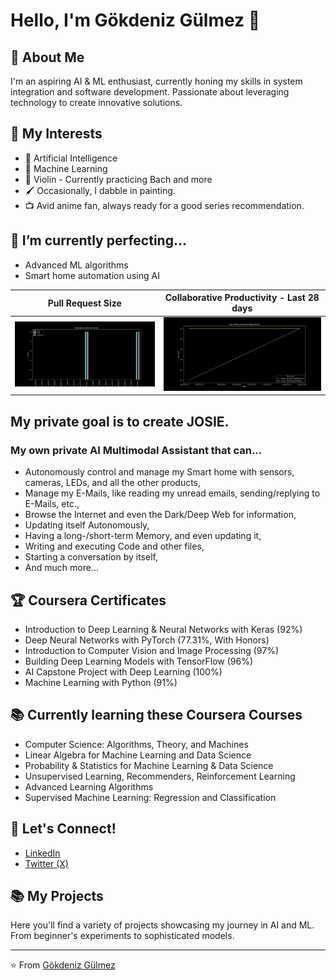 # Hello, I'm Gökdeniz Gülmez 👋

## 🚀 About Me
I'm an aspiring AI & ML enthusiast, currently honing my skills in system integration and software development. Passionate about leveraging technology to create innovative solutions.

## 🎯 My Interests
- 🤖 Artificial Intelligence
- 🧠 Machine Learning
- 🎵 Violin - Currently practicing Bach and more
- 🖌️ Occasionally, I dabble in painting.
- 📺 Avid anime fan, always ready for a good series recommendation.

## 🌱 I’m currently perfecting...
- Advanced ML algorithms
- Smart home automation using AI

| Pull Request Size | Collaborative Productivity - Last 28 days |
| ----------- | ----------- |
|<img src="https://raw.githubusercontent.com/Goekdeniz-Guelmez/Goekdeniz-Guelmez/main/performance_stats.png" />|<img src="https://raw.githubusercontent.com/Goekdeniz-Guelmez/Goekdeniz-Guelmez/main/star_history.png" />|


## My private goal is to create JOSIE.
### My own private AI Multimodal Assistant that can...
- Autonomously control and manage my Smart home with sensors, cameras, LEDs, and all the other products,
- Manage my E-Mails, like reading my unread emails, sending/replying to E-Mails, etc.,
- Browse the Internet and even the Dark/Deep Web for information,
- Updating itself Autonomously,
- Having a long-/short-term Memory, and even updating it,
- Writing and executing Code and other files,
- Starting a conversation by itself,
- And much more...

## 🏆 Coursera Certificates
- Introduction to Deep Learning & Neural Networks with Keras (92%)
- Deep Neural Networks with PyTorch (77.31%, With Honors)
- Introduction to Computer Vision and Image Processing (97%)
- Building Deep Learning Models with TensorFlow (96%)
- AI Capstone Project with Deep Learning (100%)
- Machine Learning with Python (91%)

## 📚 Currently learning these Coursera Courses
- Computer Science: Algorithms, Theory, and Machines
- Linear Algebra for Machine Learning and Data Science
- Probability & Statistics for Machine Learning & Data Science
- Unsupervised Learning, Recommenders, Reinforcement Learning
- Advanced Learning Algorithms
- Supervised Machine Learning: Regression and Classification

## 🤝 Let's Connect!
- [LinkedIn](https://www.linkedin.com/in/gökdeniz-gülmez)
- [Twitter (X)](https://twitter.com/ActuallyIsaak)

## 📚 My Projects
Here you'll find a variety of projects showcasing my journey in AI and ML. From beginner's experiments to sophisticated models.

---
⭐️ From [Gökdeniz Gülmez](https://github.com/Goekdeniz-Guelmez)
